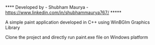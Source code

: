 **** Developed by - Shubham Maurya - https://www.linkedin.com/in/shubhammaurya767/ *****

A simple paint application developed in C++ using WinBGIm Graphics Library 

Clone the project and directly run paint.exe file on Windows platform
